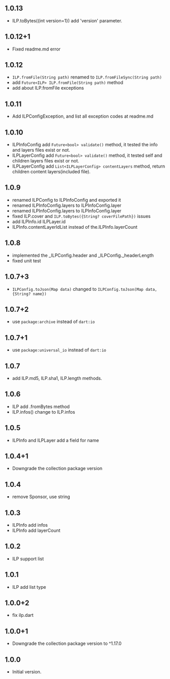 ## 1.0.13

- ILP.toBytes({int version=1}) add 'version' parameter.

## 1.0.12+1

- Fixed readme.md error

## 1.0.12

- `ILP.fromFile(String path)` renamed to `ILP.fromFileSync(String path)`
- add `Future<ILP> ILP.fromFile(String path)` method
- add about ILP.fromFile exceptions

## 1.0.11

- Add ILPConfigException, and list all exception codes at readme.md

## 1.0.10

- ILPInfoConfig add `Future<bool> validate()` method, it tested the info and layers files exist or not.
- ILPLayerConfig add `Future<bool> validate()` method, it tested self and children layers files exist or not.
- ILPLayerConfig add `List<ILPLayerConfig> contentLayers` method, return children content layers(included file).

## 1.0.9

- renamed ILPConfig to ILPInfoConfig and exported it
- renamed ILPInfoConfig\.layers to ILPInfoConfig\.layer
- renamed ILPInfoConfig\.layers to ILPInfoConfig\.layer
- fixed ILP.cover and `ILP.toBytes({String? coverFilePath})` issues
- add ILPInfo\.id ILPLayer\.id
- ILPInfo.contentLayerIdList instead of the.ILPInfo.layerCount

## 1.0.8

- implemented the _ILPConfig\.header and _ILPConfig\._headerLength
- fixed unit test

## 1.0.7+3

- `ILPConfig.toJson(Map data)` changed to `ILPConfig.toJson(Map data, {String? name})`

## 1.0.7+2

- use `package:archive` instead of `dart:io`

## 1.0.7+1

- use `package:universal_io` instead of `dart:io`

## 1.0.7

- add ILP.md5, ILP.sha1, ILP.length methods.

## 1.0.6

- ILP add .fromBytes method
- ILP.infos() change to ILP.infos

## 1.0.5

- ILPInfo and ILPLayer add a field for name

## 1.0.4+1

- Downgrade the collection package version

## 1.0.4

- remove Sponsor, use string

## 1.0.3

- ILPInfo add infos
- ILPInfo add layerCount

## 1.0.2

- ILP support list

## 1.0.1

- ILP add list type

## 1.0.0+2

- fix ilp\.dart

## 1.0.0+1

- Downgrade the collection package version to ^1.17.0

## 1.0.0

- Initial version.
